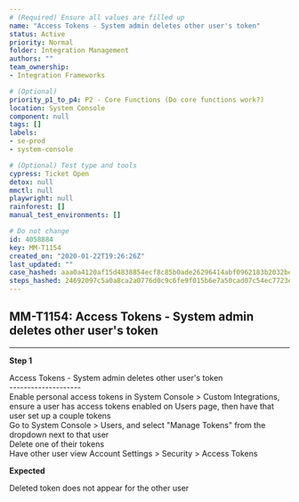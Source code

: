 ```yaml
---
# (Required) Ensure all values are filled up
name: "Access Tokens - System admin deletes other user's token"
status: Active
priority: Normal
folder: Integration Management
authors: ""
team_ownership: 
- Integration Frameworks

# (Optional)
priority_p1_to_p4: P2 - Core Functions (Do core functions work?)
location: System Console
component: null
tags: []
labels: 
- se-prod
- system-console

# (Optional) Test type and tools
cypress: Ticket Open
detox: null
mmctl: null
playwright: null
rainforest: []
manual_test_environments: []

# Do not change
id: 4058884
key: MM-T1154
created_on: "2020-01-22T19:26:26Z"
last_updated: ""
case_hashed: aaa0a4120af15d4838854ecf8c85b0ade26296414abf0962183b2032beb81f9ae1f5cb103020c4fa6afc372017902b4c
steps_hashed: 24692097c5a0a8ca2a0776d0c9c6fe9f015b6e7a50cad07c54ec7723ef24120cdcd9cbbbe7ef3071c29018ccf938af62
---
```


<!-- (Auto-generated) Based on frontmatter's "key" and "name" -->

## MM-T1154: Access Tokens - System admin deletes other user's token

---

**Step 1**

Access Tokens - System admin deletes other user's token\
\--------------------\
Enable personal access tokens in System Console > Custom Integrations, ensure a user has access tokens enabled on Users page, then have that user set up a couple tokens\
Go to System Console > Users, and select "Manage Tokens" from the dropdown next to that user\
Delete one of their tokens\
Have other user view Account Settings > Security > Access Tokens

**Expected**

Deleted token does not appear for the other user
